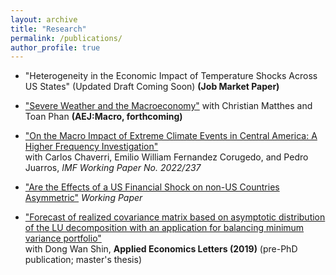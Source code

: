 ```yaml
---
layout: archive
title: "Research"
permalink: /publications/
author_profile: true
---
```


*    "Heterogeneity in the Economic Impact of Temperature Shocks Across US States" (Updated Draft Coming Soon) **(Job Market Paper)**
  
*    ["Severe Weather and the Macroeconomy"](https://hskim27.github.io/files/weather_2024.pdf) with Christian Matthes and Toan Phan **(AEJ:Macro, forthcoming)**

*    ["On the Macro Impact of Extreme Climate Events in Central America: A Higher Frequency Investigation"](https://www.imf.org/en/Publications/WP/Issues/2022/12/02/On-the-Macro-Impact-of-Extreme-Climate-Events-in-Central-America-A-Higher-Frequency-526284)  
  with Carlos Chaverri, Emilio William Fernandez Corugedo, and Pedro Juarros, _IMF Working Paper No. 2022/237_
    
*    ["Are the Effects of a US Financial Shock on non-US Countries Asymmetric"](https://hskim27.github.io/files/us_financial_shock_asymmetric.pdf)  _Working Paper_
       
* ["Forecast of realized covariance matrix based on asymptotic distribution of the LU decomposition with an application for balancing minimum variance portfolio"](https://www.dropbox.com/scl/fi/8lv4uxqagmpnfm2bf41z2/Forecast-of-realized-covariance-matrix-based-on-asymptotic-distribution-of-the-LU-decomposition-with-an-application-for-balancing-minimum-variance-portfolio.pdf?rlkey=jg5deg315x8cshbt4xr5qx85l&st=dtbocb4q&dl=0)  
  with Dong Wan Shin, <strong>Applied Economics Letters (2019)</strong> (pre-PhD publication; master's thesis)
    
      
